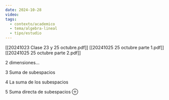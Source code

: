 ```yaml
---
date: 2024-10-28
video: 
tags:
  - contexto/academico
  - tema/algebra-lineal
  - tipo/estudio
---
```

[[20241023 Clase 23 y 25 octubre.pdf]]
[[20241025 25 octubre parte 1.pdf]]
[[20241025 25 octubre parte 2.pdf]]

2
dimensiones...

3
Suma de subespacios

4
La suma de los subespacios

5
Suma directa de subespacios $\oplus$

